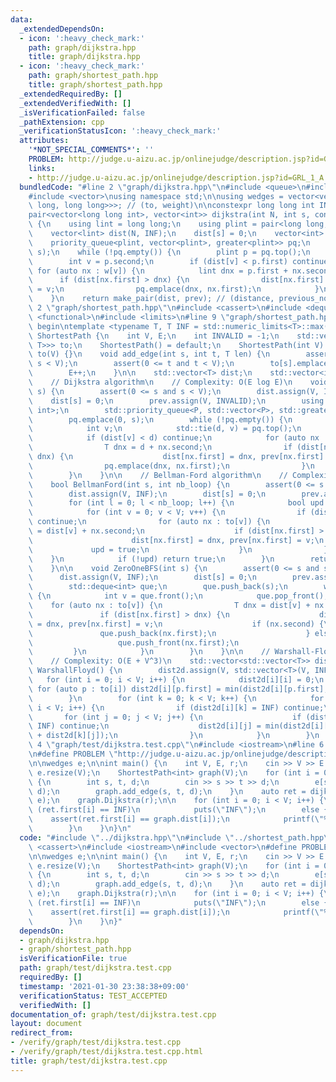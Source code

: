 ```yaml
---
data:
  _extendedDependsOn:
  - icon: ':heavy_check_mark:'
    path: graph/dijkstra.hpp
    title: graph/dijkstra.hpp
  - icon: ':heavy_check_mark:'
    path: graph/shortest_path.hpp
    title: graph/shortest_path.hpp
  _extendedRequiredBy: []
  _extendedVerifiedWith: []
  _isVerificationFailed: false
  _pathExtension: cpp
  _verificationStatusIcon: ':heavy_check_mark:'
  attributes:
    '*NOT_SPECIAL_COMMENTS*': ''
    PROBLEM: http://judge.u-aizu.ac.jp/onlinejudge/description.jsp?id=GRL_1_A
    links:
    - http://judge.u-aizu.ac.jp/onlinejudge/description.jsp?id=GRL_1_A
  bundledCode: "#line 2 \"graph/dijkstra.hpp\"\n#include <queue>\n#include <utility>\n\
    #include <vector>\nusing namespace std;\n\nusing wedges = vector<vector<pair<long\
    \ long, long long>>>; // (to, weight)\n\nconstexpr long long int INF = 1e17;\n\
    pair<vector<long long int>, vector<int>> dijkstra(int N, int s, const wedges &w)\
    \ {\n    using lint = long long;\n    using plint = pair<long long, long long>;\n\
    \    vector<lint> dist(N, INF);\n    dist[s] = 0;\n    vector<int> prev(N, -1);\n\
    \    priority_queue<plint, vector<plint>, greater<plint>> pq;\n    pq.emplace(0,\
    \ s);\n    while (!pq.empty()) {\n        plint p = pq.top();\n        pq.pop();\n\
    \        int v = p.second;\n        if (dist[v] < p.first) continue;\n       \
    \ for (auto nx : w[v]) {\n            lint dnx = p.first + nx.second;\n      \
    \      if (dist[nx.first] > dnx) {\n                dist[nx.first] = dnx, prev[nx.first]\
    \ = v;\n                pq.emplace(dnx, nx.first);\n            }\n        }\n\
    \    }\n    return make_pair(dist, prev); // (distance, previous_node)\n}\n#line\
    \ 2 \"graph/shortest_path.hpp\"\n#include <cassert>\n#include <deque>\n#include\
    \ <functional>\n#include <limits>\n#line 9 \"graph/shortest_path.hpp\"\n\n// CUT\
    \ begin\ntemplate <typename T, T INF = std::numeric_limits<T>::max() / 2> struct\
    \ ShortestPath {\n    int V, E;\n    int INVALID = -1;\n    std::vector<std::vector<std::pair<int,\
    \ T>>> to;\n    ShortestPath() = default;\n    ShortestPath(int V) : V(V), E(0),\
    \ to(V) {}\n    void add_edge(int s, int t, T len) {\n        assert(0 <= s and\
    \ s < V);\n        assert(0 <= t and t < V);\n        to[s].emplace_back(t, len);\n\
    \        E++;\n    }\n\n    std::vector<T> dist;\n    std::vector<int> prev;\n\
    \    // Dijkstra algorithm\n    // Complexity: O(E log E)\n    void Dijkstra(int\
    \ s) {\n        assert(0 <= s and s < V);\n        dist.assign(V, INF);\n    \
    \    dist[s] = 0;\n        prev.assign(V, INVALID);\n        using P = std::pair<T,\
    \ int>;\n        std::priority_queue<P, std::vector<P>, std::greater<P>> pq;\n\
    \        pq.emplace(0, s);\n        while (!pq.empty()) {\n            T d;\n\
    \            int v;\n            std::tie(d, v) = pq.top();\n            pq.pop();\n\
    \            if (dist[v] < d) continue;\n            for (auto nx : to[v]) {\n\
    \                T dnx = d + nx.second;\n                if (dist[nx.first] >\
    \ dnx) {\n                    dist[nx.first] = dnx, prev[nx.first] = v;\n    \
    \                pq.emplace(dnx, nx.first);\n                }\n            }\n\
    \        }\n    }\n\n    // Bellman-Ford algorithm\n    // Complexity: O(VE)\n\
    \    bool BellmanFord(int s, int nb_loop) {\n        assert(0 <= s and s < V);\n\
    \        dist.assign(V, INF);\n        dist[s] = 0;\n        prev.assign(V, INVALID);\n\
    \        for (int l = 0; l < nb_loop; l++) {\n            bool upd = false;\n\
    \            for (int v = 0; v < V; v++) {\n                if (dist[v] == INF)\
    \ continue;\n                for (auto nx : to[v]) {\n                    T dnx\
    \ = dist[v] + nx.second;\n                    if (dist[nx.first] > dnx) {\n  \
    \                      dist[nx.first] = dnx, prev[nx.first] = v;\n           \
    \             upd = true;\n                    }\n                }\n        \
    \    }\n            if (!upd) return true;\n        }\n        return false;\n\
    \    }\n\n    void ZeroOneBFS(int s) {\n        assert(0 <= s and s < V);\n  \
    \      dist.assign(V, INF);\n        dist[s] = 0;\n        prev.assign(V, INVALID);\n\
    \        std::deque<int> que;\n        que.push_back(s);\n        while (!que.empty())\
    \ {\n            int v = que.front();\n            que.pop_front();\n        \
    \    for (auto nx : to[v]) {\n                T dnx = dist[v] + nx.second;\n \
    \               if (dist[nx.first] > dnx) {\n                    dist[nx.first]\
    \ = dnx, prev[nx.first] = v;\n                    if (nx.second) {\n         \
    \               que.push_back(nx.first);\n                    } else {\n     \
    \                   que.push_front(nx.first);\n                    }\n       \
    \         }\n            }\n        }\n    }\n\n    // Warshall-Floyd algorithm\n\
    \    // Complexity: O(E + V^3)\n    std::vector<std::vector<T>> dist2d;\n    void\
    \ WarshallFloyd() {\n        dist2d.assign(V, std::vector<T>(V, INF));\n     \
    \   for (int i = 0; i < V; i++) {\n            dist2d[i][i] = 0;\n           \
    \ for (auto p : to[i]) dist2d[i][p.first] = min(dist2d[i][p.first], p.second);\n\
    \        }\n        for (int k = 0; k < V; k++) {\n            for (int i = 0;\
    \ i < V; i++) {\n                if (dist2d[i][k] = INF) continue;\n         \
    \       for (int j = 0; j < V; j++) {\n                    if (dist2d[k][j] =\
    \ INF) continue;\n                    dist2d[i][j] = min(dist2d[i][j], dist2d[i][k]\
    \ + dist2d[k][j]);\n                }\n            }\n        }\n    }\n};\n#line\
    \ 4 \"graph/test/dijkstra.test.cpp\"\n#include <iostream>\n#line 6 \"graph/test/dijkstra.test.cpp\"\
    \n#define PROBLEM \"http://judge.u-aizu.ac.jp/onlinejudge/description.jsp?id=GRL_1_A\"\
    \n\nwedges e;\n\nint main() {\n    int V, E, r;\n    cin >> V >> E >> r;\n   \
    \ e.resize(V);\n    ShortestPath<int> graph(V);\n    for (int i = 0; i < E; i++)\
    \ {\n        int s, t, d;\n        cin >> s >> t >> d;\n        e[s].emplace_back(t,\
    \ d);\n        graph.add_edge(s, t, d);\n    }\n    auto ret = dijkstra(V, r,\
    \ e);\n    graph.Dijkstra(r);\n\n    for (int i = 0; i < V; i++) {\n        if\
    \ (ret.first[i] == INF)\n            puts(\"INF\");\n        else {\n        \
    \    assert(ret.first[i] == graph.dist[i]);\n            printf(\"%lld\\n\", ret.first[i]);\n\
    \        }\n    }\n}\n"
  code: "#include \"../dijkstra.hpp\"\n#include \"../shortest_path.hpp\"\n#include\
    \ <cassert>\n#include <iostream>\n#include <vector>\n#define PROBLEM \"http://judge.u-aizu.ac.jp/onlinejudge/description.jsp?id=GRL_1_A\"\
    \n\nwedges e;\n\nint main() {\n    int V, E, r;\n    cin >> V >> E >> r;\n   \
    \ e.resize(V);\n    ShortestPath<int> graph(V);\n    for (int i = 0; i < E; i++)\
    \ {\n        int s, t, d;\n        cin >> s >> t >> d;\n        e[s].emplace_back(t,\
    \ d);\n        graph.add_edge(s, t, d);\n    }\n    auto ret = dijkstra(V, r,\
    \ e);\n    graph.Dijkstra(r);\n\n    for (int i = 0; i < V; i++) {\n        if\
    \ (ret.first[i] == INF)\n            puts(\"INF\");\n        else {\n        \
    \    assert(ret.first[i] == graph.dist[i]);\n            printf(\"%lld\\n\", ret.first[i]);\n\
    \        }\n    }\n}"
  dependsOn:
  - graph/dijkstra.hpp
  - graph/shortest_path.hpp
  isVerificationFile: true
  path: graph/test/dijkstra.test.cpp
  requiredBy: []
  timestamp: '2021-01-30 23:38:38+09:00'
  verificationStatus: TEST_ACCEPTED
  verifiedWith: []
documentation_of: graph/test/dijkstra.test.cpp
layout: document
redirect_from:
- /verify/graph/test/dijkstra.test.cpp
- /verify/graph/test/dijkstra.test.cpp.html
title: graph/test/dijkstra.test.cpp
---
```

